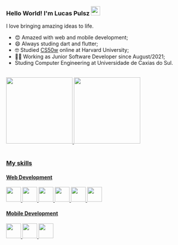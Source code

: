 ### Hello World! I'm Lucas Pulsz <img src="https://media.giphy.com/media/hvRJCLFzcasrR4ia7z/giphy.gif" width="25px">

I love bringing amazing ideas to life.

- 😍️ Amazed with web and mobile development;
- 😄 Always studing dart and flutter;
- 🤓 Studied <a href="https://cs50.harvard.edu/web/2020/">CS50w</a> online at Harvard University;
- 👨‍💻 Working as Junior Software Developer since August/2021;
- Studing Computer Engineering at Universidade de Caxias do Sul.

<br/>

<div>
  <a href="https://github.com/pulszao"/>
  <img height="180em" src="https://github-readme-stats.vercel.app/api?username=pulszao&show_icons=true&theme=tokyonight&include_all_commits=true&count_private=true" />
  <img height="180em" src="https://github-readme-stats.vercel.app/api/top-langs/?username=pulszao&layout=compact&langs_count=5&theme=tokyonight" />
</div>

<br/>

### My skills
#### Web Development
<div style="display: inline_block"> 
  <img height="40" src="https://cdn.jsdelivr.net/gh/devicons/devicon/icons/django/django-plain.svg" />
  <img height="40" src="https://cdn.jsdelivr.net/gh/devicons/devicon/icons/python/python-original.svg" />
  <img height="40" src="https://cdn.jsdelivr.net/gh/devicons/devicon/icons/javascript/javascript-original.svg" />
  <img height="40" src="https://cdn.jsdelivr.net/gh/devicons/devicon/icons/html5/html5-original.svg" />
  <img height="40" src="https://cdn.jsdelivr.net/gh/devicons/devicon/icons/css3/css3-original.svg" />
  <img height="40" src="https://cdn.jsdelivr.net/gh/devicons/devicon/icons/sass/sass-original.svg" />
</div>

#### Mobile Development
<div style="display: inline_block">
  <img height="40" src="https://cdn.jsdelivr.net/gh/devicons/devicon/icons/dart/dart-original.svg" />
  <img height="40" src="https://cdn.jsdelivr.net/gh/devicons/devicon/icons/flutter/flutter-original.svg" />
  <img height="40" src="https://cdn.jsdelivr.net/gh/devicons/devicon/icons/firebase/firebase-plain.svg" />
</div>
